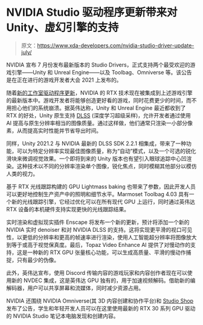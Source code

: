 # NVIDIA Studio 驱动程序更新带来对 Unity、虚幻引擎的支持

> 原文：<https://www.xda-developers.com/nvidia-studio-driver-update-july/>

NVIDIA 宣布 7 月份发布最新版本的 Studio Drivers，正式支持两个最受欢迎的游戏引擎——Unity 和 Unreal Engine——以及 Toolbag、Omniverse 等。该公告是在正在进行的游戏开发者大会 2021 上发布的。

随着[新的工作室驱动程序更新](https://blogs.nvidia.com/blog/2021/07/19/game-developers-conference-studio-omniverse)，NVIDIA 的 RTX 技术现在被集成到上述游戏引擎的最新版本中。游戏开发者将能够创造更好看的游戏，同时花费更少的时间，而不用担心他们的系统崩溃。据英伟达称，Unity 和 Unreal Engine 最近都收到了 RTX 的好处，Unity 原生支持 [DLSS](https://www.xda-developers.com/nvidia-geforce-now-dlss-2-0-new-games/) (深度学习超级采样)，允许开发者通过使用 AI 提高与原生分辨率相当的图像质量。通过这样做，他们通常只渲染一小部分像素，从而提高实时性能并节省导出时间。

同样，Unity 2021.2 与 NVIDIA 最新的 DLSS SDK 2.2.1 相集成，带来了一种功能，可以为特定分辨率实现最佳图像质量，称为“自动”模式，以及一个可选的锐化滑块来微调视觉效果。一个即将到来的 Unity 版本也有望引入眼球追踪中心凹渲染。这种技术以不同的分辨率渲染单个图像，锐化焦点，同时模糊其他部分以模仿人类的视力。

基于 RTX 光线跟踪构建的 GPU Lightmass baking 也带来了参数，因此开发人员可以更好地控制生产资产中的照明和细节水平。Marmoset Toolbag 4.03 具有一个新的光线跟踪引擎，它经过优化可以在所有现代 GPU 上运行，同时通过英伟达 RTX 设备的本机硬件支持实现更快的光线跟踪结果。

实时渲染和虚拟现实插件 Enscape 将发布一个新的更新，预计将添加一个新的 NVIDIA 实时 denoiser 和对 NVIDIA DLSS 的支持。这将实现更平滑的视口可见性，以更低的分辨率和更高的帧速率进行渲染，使用人工智能超分辨率将图像放大到等于或高于视觉保真度。最后，Topaz Video Enhance AI 提供了对慢动作的支持，这是一种新的 RTX GPU 张量核心功能，可以生成高质量、平滑的慢动作捕捉，只有最少的伪像。

此外，英伟达宣布，使用 Discord 传输内容的游戏玩家和内容创作者现在可以使用新的 NVDEC 集成，这是英伟达 GPU 独有的，用于加速视频解码。借助新的编解码器，用户可以共享屏幕和流媒体，同时减少资源占用。

NVIDIA 还围绕 NVIDIA Omniverse(其 3D 内容创建和协作平台)和 [Studio Shop](https://shop.nvidia.com/en-us/studio/store/?page=1&limit=9&locale=en-us) 发布了公告，学生和年轻开发人员可以在这里使用最新的 RTX 30 系列 GPU 驱动的 NVIDIA Studio 笔记本电脑发现和创建内容。